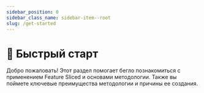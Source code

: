 ```yaml
---
sidebar_position: 0
sidebar_class_name: sidebar-item--root
slug: /get-started
---
```


# 🚀 Быстрый старт

<p class="summary">
Добро пожаловать! Этот раздел помогает бегло познакомиться с применением Feature Sliced и основами методологии. Также вы поймете ключевые преимущества методологии и причины ее создания.
</p>
